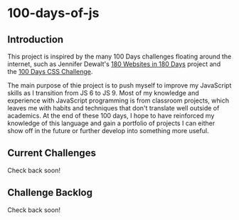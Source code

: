 # 100-days-of-js

## Introduction

This project is inspired by the many 100 Days challenges floating around the internet, such as Jennifer Dewalt's [180 Websites in 180 Days](https://jenniferdewalt.com/) project and the [100 Days CSS Challenge](https://100dayscss.com/).

The main purpose of thie project is to push myself to improve my JavaScript skills as I transition from JS 6 to JS 9. Most of my knowledge and experience with JavaScript programming is from classroom projects, which leaves me with habits and techniques that don't translate well outside of academics. At the end of these 100 days, I hope to have reinforced my knowledge of this language and gain a portfolio of projects I can either show off in the future or further develop into something more useful.


## Current Challenges
Check back soon!




## Challenge Backlog
Check back soon!

